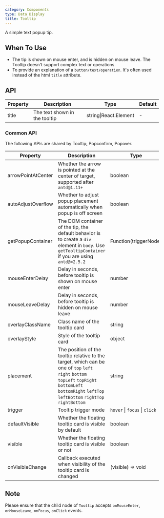 ```yaml
---
category: Components
type: Data Display
title: Tooltip
---
```


A simple text popup tip.

## When To Use

- The tip is shown on mouse enter, and is hidden on mouse leave. The Tooltip doesn't support complex text or operations.
- To provide an explanation of a `button/text/operation`. It's often used instead of the html `title` attribute.

## API

| Property | Description | Type | Default |
| -------- | ----------- | ---- | ------- |
| title | The text shown in the tooltip | string\|React.Element | - |

### Common API

The following APIs are shared by Tooltip, Popconfirm, Popover.

| Property | Description | Type | Default |
| -------- | ----------- | ---- | ------- |
| arrowPointAtCenter | Whether the arrow is pointed at the center of target, supported after `antd@1.11+` | boolean | `false` |
| autoAdjustOverflow | Whether to adjust popup placement automatically when popup is off screen | boolean | `true` |
| getPopupContainer | The DOM container of the tip, the default behavior is to create a `div` element in `body`. Use `getTooltipContainer` if you are using `antd@<2.5.2` | Function(triggerNode) | () => document.body |
| mouseEnterDelay | Delay in seconds, before tooltip is shown on mouse enter | number | 0 |
| mouseLeaveDelay | Delay in seconds, before tooltip is hidden on mouse leave | number | 0.1 |
| overlayClassName | Class name of the tooltip card | string | - |
| overlayStyle | Style of the tooltip card | object | - |
| placement | The position of the tooltip relative to the target, which can be one of `top` `left` `right` `bottom` `topLeft` `topRight` `bottomLeft` `bottomRight` `leftTop` `leftBottom` `rightTop` `rightBottom` | string | `top` |
| trigger | Tooltip trigger mode | `hover` \| `focus` \| `click` | `hover` |
| defaultVisible | Whether the floating tooltip card is visible by default | boolean | `false` |
| visible | Whether the floating tooltip card is visible or not | boolean | `false` |
| onVisibleChange | Callback executed when visibility of the tooltip card is changed | (visible) => void | - |

## Note

Please ensure that the child node of `Tooltip` accepts `onMouseEnter`, `onMouseLeave`, `onFocus`, `onClick` events.
